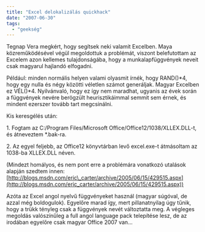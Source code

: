 ```yaml
---
title: "Excel delokalizálás quickhack"
date: "2007-06-30"
tags: 
  - "geekség"
---
```


Tegnap Vera megkért, hogy segítsek neki valamit Excelben. Maya közreműködésével végül megoldottuk a problémát, viszont belefutottam az Excelem azon kellemes tulajdonságába, hogy a munkalapfüggvények neveit csak magyarul hajlandó elfogadni.

Például: minden normális helyen valami olyasmit írnék, hogy RAND()\*4, hogy egy nulla és négy közötti véletlen számot generáljak. Magyar Excelben ez VÉL()\*4. Nyilvánvaló, hogy ez így nem maradhat, ugyanis az évek során a függvények nevére berögzült heurisztikáimmal semmit sem érnek, és mindent ezerszer tovább tart megcsinálni.

Kis keresgélés után:

1\. Fogtam az C:/Program Files/Microsoft Office/Office12/1038/XLLEX.DLL-t, és átneveztem \*.bak-ra.

2\. Az egyel feljebb, az Office12 könyvtárban levő excel.exe-t átmásoltam az 1038-ba XLLEX.DLL néven.

(Mindezt homályos, és nem pont erre a problémára vonatkozó utalások alapján szedtem innen: [http://blogs.msdn.com/eric\_carter/archive/2005/06/15/429515.aspx](http://blogs.msdn.com/eric_carter/archive/2005/06/15/429515.aspx))

Azóta az Excel angol nyelvű függvényeket használ (magyar súgóval, de azzal még boldogulok). Egyelőre marad így, mert pillanatnyilag úgy tűnik, hogy a trükk tényleg csak a függvények nevét változtatta meg. A végleges megoldás valószínűleg a full angol language pack telepítése lesz, de az irodában egyelőre csak magyar Office 2007 van...
